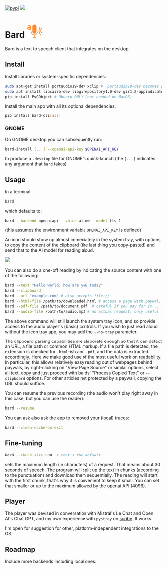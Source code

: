 [![pypi](https://img.shields.io/pypi/v/bard-cli)](https://pypi.org/project/bard-cli)
![](https://img.shields.io/python/required-version-toml?tomlFilePath=https%3A%2F%2Fraw.githubusercontent.com%2Fperrette%2Fbard%2Frefs%2Fheads%2Fmain%2Fpyproject.toml)

# Bard  <img src="https://github.com/perrette/bard/raw/main/bard_data/share/icon.png" width=48px>

Bard is a text to speech client that integrates on the desktop

## Install

Install libraries or system-specific dependencies:

```bash
sudo apt-get install portaudio19-dev xclip #  portaudio19-dev becomes portaudio with Homebrew
sudo apt install libcairo-dev libgirepository1.0-dev gir1.2-appindicator3-0.1  # Ubuntu ONLY (not needed on MacOS)
pip install PyGObject # Ubuntu ONLY (not needed on MacOS)
```

Install the main app with all its optional dependencies:

```bash
pip install bard-cli[all]
```

### GNOME

On GNOME desktop you can subsequently run:
```bash
bard-install [...] --openai-api-key $OPENAI_API_KEY
```
to produce a `.desktop` file for GNOME's quick-launch
(the `[...]` indicates any argument that `bard` takes)

## Usage

In a terminal:

```bash
bard
```
which defaults to:
```bash
bard --backend openaiapi --voice allow --model tts-1
```
(this assumes the environment variable `OPENAI_API_KEY` is defined)

An icon should show up almost immediately in the system tray, with options to copy the content of the clipboard (the last thing you copy-pasted)
and send that to the AI model for reading aloud.

<img src=https://github.com/user-attachments/assets/a90ccd1c-7431-4554-9d41-0e9c1b4399f2 width=300px>

You can also do a one-off reading by indicating the source content with one of the following:

```bash
bard --text "Hello world, how are you today"
bard --clipboard
bard --url "example.com" # also accepts file://
bard --html-file /path/to/downloaded.html # access a page with paywal, download it, feed it to bard
bard --pdf-file /path/to/document.pdf  # careful if you pay for it... (the full thing will be transcribed even if you listen to a small bit of it)
bard --audio-file /path/to/audio.mp3 # no actual request, only useful for testing the audio player
```
The above command will still launch the system tray icon, and so provide access to the audio player's (basic) controls.
If you wish to just read aloud without the icon tray app, you may add the `--no-tray` parameter.

The clipboard parsing capabilities are elaborate enough so that it can detect an URL, a file path or common HTML markup.
If a file path is detected, the extension is checked for `.html`-ish and `.pdf`, and the data is extracted accordingly.
Here we make good use of the most useful work on [readability](https://pypi.org/project/readability-lxml).
In particular, this allows relatively easy reading out of webpages behind paywals, by right-clicking on "View Page Source"
or similar options, select all text, copy and just proceed with bards' "Process Copied Text" or `--clipboard` options.
For other articles not protected by a paywall, copying the URL should suffice.

You can resume the previous recording (the audio won't play right away in this case, but you can use the reader):
```bash
bard --resume
```
You can ask also ask the app to removed your (local) traces:
```bash
bard --clean-cache-on-exit
```

## Fine-tuning

```bash
bard --chunk-size 500  # that's the default
```
sets the maximum length (in characters) of a request. That means about 30 seconds of speech.
The program will split up the text in chunks (according to the punctuation) and download them sequentially.
The reading will start with the first chunk, that's why it is convenient to keep it small.
You can set that smaller or up to the maximum allowed by the openai API (4096).

## Player

The player was devised in conversation with Mistral's Le Chat and Open AI's Chat GPT, and my own experience with `pystray` on [scribe](https://github.com/perrette/scribe). It works.

I'm open for suggestion for other, platform-independent integrations to the OS.


## Roadmap

Include more backends including local ones.
